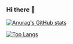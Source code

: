 ### Hi there 👋

[![Anurag's GitHub stats](https://github-readme-stats.vercel.app/api?username=JonahLuo)](https://github.com/JonahLuo/github-readme-stats)

[![Top Langs](https://github-readme-stats.vercel.app/api/top-langs/?username=JonahLuo&layout=compact)](https://github.com/JonahLuo/github-readme-stats)


<!--
**JonahLuo/JonahLuo** is a ✨ _special_ ✨ repository because its `README.md` (this file) appears on your GitHub profile.

Here are some ideas to get you started:

- 🔭 I’m currently working on ...
- 🌱 I’m currently learning ...
- 👯 I’m looking to collaborate on ...
- 🤔 I’m looking for help with ...
- 💬 Ask me about ...
- 📫 How to reach me: ...
- 😄 Pronouns: ...
- ⚡ Fun fact: ...
-->
